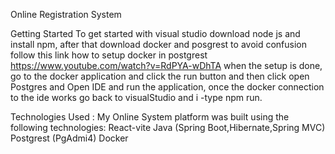 Online Registration System

Getting Started To get started with visual studio download node js and install npm, after that download docker and posgrest to avoid confusion follow this link how to setup docker in postgrest https://www.youtube.com/watch?v=RdPYA-wDhTA when the setup is done, go to the docker application and click the run button and then click open Postgres and Open IDE and run the application, once the docker connection to the ide works go back to visualStudio and i -type npm run.

Technologies Used : My Online System platform was built using the following technologies: React-vite Java (Spring Boot,Hibernate,Spring MVC) Postgrest (PgAdmi4) Docker
